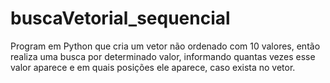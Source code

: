 # buscaVetorial_sequencial
Program em Python que cria um vetor não ordenado com 10 valores, então realiza uma busca por determinado valor, informando quantas vezes esse valor aparece e em quais posições ele aparece, caso exista no vetor.
